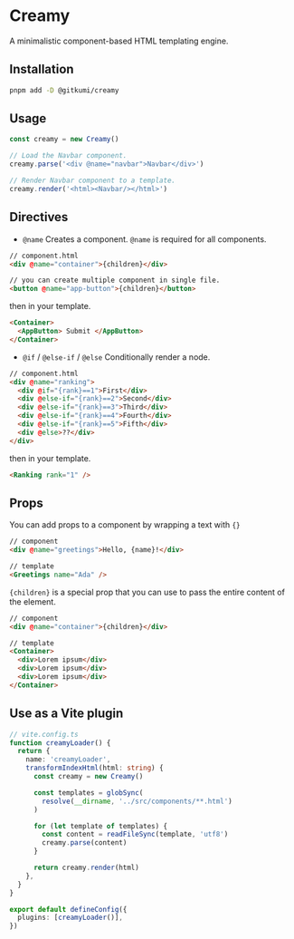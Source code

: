 # Creamy

A minimalistic component-based HTML templating engine.

## Installation

```sh
pnpm add -D @gitkumi/creamy
```

## Usage

```ts
const creamy = new Creamy()

// Load the Navbar component.
creamy.parse('<div @name="navbar">Navbar</div>')

// Render Navbar component to a template.
creamy.render('<html><Navbar/></html>')
```

## Directives

- `@name`
  Creates a component. `@name` is required for all components.

```html
// component.html
<div @name="container">{children}</div>

// you can create multiple component in single file.
<button @name="app-button">{children}</button>
```

then in your template.

```html
<Container>
  <AppButton> Submit </AppButton>
</Container>
```

- `@if` / `@else-if` / `@else`
  Conditionally render a node.

```html
// component.html
<div @name="ranking">
  <div @if="{rank}==1">First</div>
  <div @else-if="{rank}==2">Second</div>
  <div @else-if="{rank}==3">Third</div>
  <div @else-if="{rank}==4">Fourth</div>
  <div @else-if="{rank}==5">Fifth</div>
  <div @else>??</div>
</div>
```

then in your template.

```html
<Ranking rank="1" />
```

## Props

You can add props to a component by wrapping a text with `{}`

```html
// component
<div @name="greetings">Hello, {name}!</div>

// template
<Greetings name="Ada" />
```

`{children}` is a special prop that you can use to pass the entire content of the element.

```html
// component
<div @name="container">{children}</div>

// template
<Container>
  <div>Lorem ipsum</div>
  <div>Lorem ipsum</div>
  <div>Lorem ipsum</div>
</Container>
```

## Use as a Vite plugin

```ts
// vite.config.ts
function creamyLoader() {
  return {
    name: 'creamyLoader',
    transformIndexHtml(html: string) {
      const creamy = new Creamy()

      const templates = globSync(
        resolve(__dirname, '../src/components/**.html')
      )

      for (let template of templates) {
        const content = readFileSync(template, 'utf8')
        creamy.parse(content)
      }

      return creamy.render(html)
    },
  }
}

export default defineConfig({
  plugins: [creamyLoader()],
})
```
